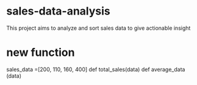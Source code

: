 # sales-data-analysis
This project aims to analyze and sort sales data to give actionable insight
# new function 
sales_data =[200, 110, 160, 400]
def total_sales(data)
def average_data (data)
